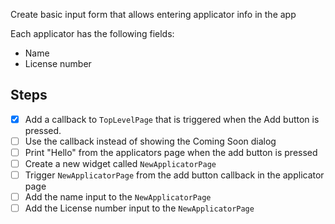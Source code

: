 Create basic input form that allows entering applicator info in the app

Each applicator has the following fields:
- Name
- License number

## Steps

- [x] Add a callback to `TopLevelPage` that is triggered when the Add button is pressed.
- [ ] Use the callback instead of showing the Coming Soon dialog
- [ ] Print "Hello" from the applicators page when the add button is pressed
- [ ] Create a new widget called `NewApplicatorPage`
- [ ] Trigger `NewApplicatorPage` from the add button callback in the applicator page
- [ ] Add the name input to the `NewApplicatorPage`
- [ ] Add the License number input to the `NewApplicatorPage`
